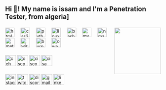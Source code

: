 <h2 align="left">Hi 👋! My name is issam and I'm a Penetration Tester, from algeria]</h2>

###

<img align="right" height="150" src="https://pin.it/7Mx7veGYX"  />

###

<div align="left">
  <img src="https://cdn.jsdelivr.net/gh/devicons/devicon/icons/html5/html5-original.svg" height="30" alt="html5 logo"  />
  <img width="12" />
  <img src="https://cdn.jsdelivr.net/gh/devicons/devicon/icons/css3/css3-original.svg" height="30" alt="css3 logo"  />
  <img width="12" />
  <img src="https://cdn.jsdelivr.net/gh/devicons/devicon/icons/python/python-original.svg" height="30" alt="python logo"  />
  <img width="12" />
  <img src="https://img.icons8.com/color/48/linux--v1.png" height="30" alt="linux logo"  />
  <img width="12" />
  <img src="https://cdn.jsdelivr.net/gh/devicons/devicon/icons/bash/bash-original.svg" height="30" alt="bash logo"  />
  <img width="12" />
  <img src="https://cdn.jsdelivr.net/gh/devicons/devicon/icons/mysql/mysql-original.svg" height="30" alt="mysql logo"  />
  <img width="12" />
  <img src="https://cdn.jsdelivr.net/gh/devicons/devicon/icons/nmap/nmap-original.svg" height="30" alt="nmap logo"  />
  <img width="12" />
  <img src="https://cdn.jsdelivr.net/gh/devicons/devicon/icons/metasploit/metasploit-original.svg" height="30" alt="metasploit logo"  />
  <img width="12" />
  <img src="https://cdn.jsdelivr.net/gh/devicons/devicon/icons/wireshark/wireshark-original.svg" height="30" alt="wireshark logo"  />
  <img width="12" />
  <img src="https://cdn.jsdelivr.net/gh/devicons/devicon/icons/burpsuite/burpsuite-original.svg" height="30" alt="burpsuite logo"  />
  <img width="12" />
  <img src="https://cdn.jsdelivr.net/gh/devicons/devicon/icons/owasp/owasp-original.svg" height="30" alt="owasp logo"  />
</div>

###

<div align="left">
  <img src="https://img.shields.io/static/v1?message=Certified%20Ethical%20Hacker&logo=ceh&label=&color=2F80ED&logoColor=white&labelColor=&style=for-the-badge" height="35" alt="ceh logo"  />
  <img src="https://img.shields.io/static/v1?message=Offensive%20Security%20Certified%20Professional&logo=oscp&label=&color=2F80ED&logoColor=white&labelColor=&style=for-the-badge" height="35" alt="oscp logo"  />
  <img src="https://img.shields.io/static/v1?message=Certified%20Information%20Systems%20Security%20Professional&logo=cisco&label=&color=2F80ED&logoColor=white&labelColor=&style=for-the-badge" height="35" alt="cisco logo"  />
  <img src="https://img.shields.io/static/v1?message=Certified%20Information%20Systems%20Auditor&logo=cisa&label=&color=2F80ED&logoColor=white&labelColor=&style=for-the-badge" height="35" alt="cisa logo"  />
</div>

###

<div align="left">
  <img src="https://img.shields.io/static/v1?message=Instagram&logo=instagram&label=&color=E4405F&logoColor=white&labelColor=&style=for-the-badge" height="35" alt="instagram logo"  />
  <img src="https://img.shields.io/static/v1?message=Twitch&logo=twitch&label=&color=9146FF&logoColor=white&labelColor=&style=for-the-badge" height="35" alt="twitch logo"  />
  <img src="https://img.shields.io/static/v1?message=Discord&logo=discord&label=&color=7289DA&logoColor=white&labelColor=&style=for-the-badge" height="35" alt="discord logo"  />
  <img src="https://img.shields.io/static/v1?message=Gmail&logo=gmail&label=&color=D14836&logoColor=white&labelColor=&style=for-the-badge" height="35" alt="gmail logo"  />
  <img src="https://img.shields.io/static/v1?message=LinkedIn&logo=linkedin&label=&color=0077B5&logoColor=white&labelColor=&style=for-the-badge" height="35" alt="linkedin logo"  />
</div>
